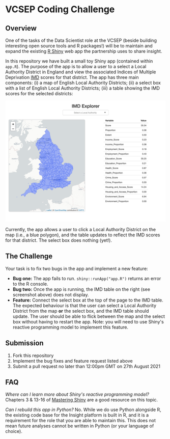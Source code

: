 # VCSEP Coding Challenge

## Overview
One of the tasks of the Data Scientist role at the VCSEP (beside building interesting open source tools and R packages!) will be to maintain and expand the existing [R Shiny](https://shiny.rstudio.com/) web app the partnership uses to share insight.

In this repository we have built a small toy Shiny app (contained within `app.R`). The purpose of the app is to allow a user to a select a Local Authority District in England and view the associated Indices of Multiple Deprivation [IMD](https://www.gov.uk/government/statistics/english-indices-of-deprivation-2019) scores for that district. The app has three main components: (i) a map of English Local Authority Districts; (ii) a select box with a list of English Local Authority Districts; (iii) a table showing the IMD scores for the selected districts:

<img src='app-screenshot.png' align="centre"/>

Currently, the app allows a user to click a Local Authority District on the map (i.e., a blue polygon), and the table updates to reflect the IMD scores for that district. The select box does nothing (yet!).

## The Challenge
Your task is to fix two bugs in the app and implement a new feature:
- **Bug one:** The app fails to run. `shiny::runApp("app.R")` returns an error to the R console.
- **Bug two:** Once the app is running, the IMD table on the right (see screenshot above) does not display.
- **Feature:** Connect the select box at the top of the page to the IMD table. The expected behaviour is that the user can select a Local Authority District from the map **or** the select box, and the IMD table should update. The user should be able to flick between the map and the select box without having to restart the app. Note: you will need to use Shiny's reactive programming model to implement this feature.

## Submission
1. Fork this repository
2. Implement the bug fixes and feature request listed above
3. Submit a pull request no later than 12:00pm GMT on 27th August 2021

## FAQ
*Where can I learn more about Shiny's reactive programming model?*
Chapters 3 & 13-16 of [Mastering Shiny](https://mastering-shiny.org/) are a good resource on this topic.

*Can I rebuild this app in Python?*
No. While we do use Python alongside R, the existing code base for the Insight platform is built in R, and it is a requirement for the role that you are able to maintain this. This does not mean future analyses cannot be written in Python (or your language of choice).
